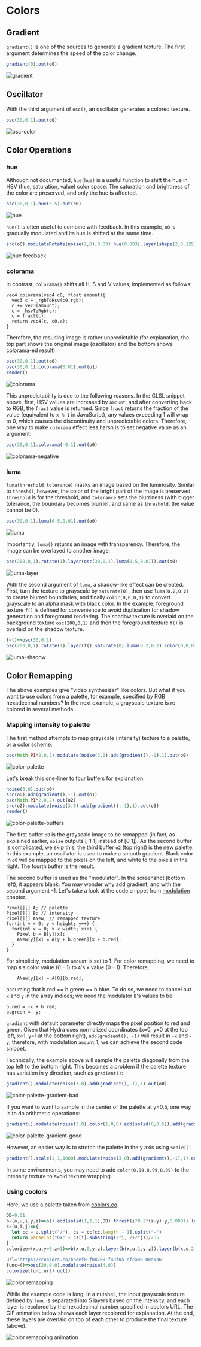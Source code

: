 Colors
========

Gradient
--------

`gradient()` is one of the sources to generate a gradient texture. The first argument determines the speed of the color change.

```javascript
gradient(0).out(o0)
```

![gradient](images/gradient.png)

Oscillator
--------

With the third argument of `osc()`, an oscillator generates a colored texture.

```javascript
osc(30,0,1).out(o0)
```

![osc-color](images/osccolor.png)

Color Operations
--------

### hue

Although not documented, `hue(hue)` is a useful function to shift the hue in HSV (hue, saturation, value) color space. The saturation and brightness of the color are preserved, and only the hue is affected.

```javascript
osc(30,0,1).hue(0.5).out(o0)
```

![hue](images/hue.png)

`hue()` is often useful to combine with feedback. In this example, `o0` is gradually modulated and its hue is shifted at the same time.

```javascript
src(o0).modulateRotate(noise(2,0),0.03).hue(0.003).layer(shape(2,0.125).luma().color(0,0,1)).out(o0)
```

![hue feedback](images/huefeedback.png)

### colorama

In contrast, `colorama()` shifts all H, S and V values, implemented as follows:

```clike
vec4 colorama(vec4 c0, float amount){
  vec3 c = _rgbToHsv(c0.rgb);
  c += vec3(amount);
  c = _hsvToRgb(c);
  c = fract(c);
  return vec4(c, c0.a);
}
```

Therefore, the resulting image is rather unpredictable (for explanation, the top part shows the original image (oscillator) and the bottom shows colorama-ed result).

```javascript
osc(30,0,1).out(o0)
osc(30,0,1).colorama(0.01).out(o1)
render()
```

![colorama](images/colorama.png)

This unpredictability is due to the following reasons. In the GLSL snippet above, first, HSV values are increased by `amount`, and after converting back to RGB, the `fract` value is returned. Since `fract` returns the fraction of the value (equivalent to `x % 1` in JavaScript), any values exceeding 1 will wrap to 0, which causes the discontinuity and unpredictable colors. Therefore, one way to make `colorama` effect less harsh is to set negative value as an argument:

```javascript
osc(30,0,1).colorama(-0.1).out(o0)
```

![colorama-negative](images/colorama-negative.png)

### luma

`luma(threshold,tolerance)` masks an image based on the luminosity. Similar to `thresh()`, however, the color of the bright part of the image is preserved. `threshold` is for the threshold, and `tolerance` sets the blurriness (with bigger tolerance, the boundary becomes blurrier, and same as `threshold`, the value cannot be 0).

```javascript
osc(30,0,1).luma(0.5,0.01).out(o0)
```

![luma](images/luma.png)

Importantly, `luma()` returns an image with transparency. Therefore, the image can be overlayed to another image.

```javascript
osc(200,0,1).rotate(1).layer(osc(30,0,1).luma(0.5,0.01)).out(o0)
```

![luma-layer](images/lumalayer.png)

With the second argument of `luma`, a shadow-like effect can be created. First, turn the texture to grayscale by `saturate(0)`, then use `luma(0.2,0.2)` to create blurred boundaries, and finally `color(0,0,0,1)` to convert grayscale to an alpha mask with black color. In the example, foreground texture `f()` is defined for convenience to avoid duplication for shadow generation and foreground rendering. The shadow texture is overlaid on the background texture `osc(200,0,1)` and then the foreground texture `f()` is overlaid on the shadow texture.

```javascript
f=()=>osc(30,0,1)
osc(200,0,1).rotate(1).layer(f().saturate(0).luma(0.2,0.2).color(0,0,0,1)).layer(f().luma(0.5,0.01)).out(o0)
```

![luma-shadow](images/luma-shadow.png)

Color Remapping
--------

The above examples give "video synthesizer" like colors. But what if you want to use colors from a palette, for example, specified by RGB hexadecimal numbers? In the next example, a grayscale texture is re-colored in several methods.

### Mapping intensity to palette

The first method attempts to map grayscale (intensity) texture to a palette, or a color scheme.

```javascript
osc(Math.PI*2,0,2).modulate(noise(3,0).add(gradient(),-1),1).out(o0)
```

![color-palette](images/color-palette.png)

Let's break this one-liner to four buffers for explanation.

```javascript
noise(3,0).out(o0)
src(o0).add(gradient(),-1).out(o1)
osc(Math.PI*2,0,2).out(o2)
src(o2).modulate(noise(3,0).add(gradient(),-1),1).out(o3)
render()
```

![color-palette-buffers](images/color-palette-buffers.png)

The first buffer `o0` is the grayscale image to be remapped (in fact, as explained earlier, `noise` outputs [-1 1] instead of [0 1]). As the second buffer is complicated, we skip this; the third buffer `o2` (top right) is the new palette. In this example, an oscillator is used to make a smooth gradient. Black color in `o0` will be mapped to the pixels on the left, and white to the pixels in the right. The fourth buffer is the result.

The second buffer is used as the "modulator". In the screenshot (bottom left), it appears blank. You may wonder why add gradient, and with the second argument -1. Let's take a look at the code snippet from [modulation](modulation#modulation) chapter.

```clike
Pixel[][] A; // palette
Pixel[][] B; // intensity
Pixel[][] ANew; // remapped texture
for(int y = 0; y < height; y++) {
  for(int x = 0; x < width; x++) {
    Pixel b = B[y][x];
    ANew[y][x] = A[y + b.green][x + b.red];
  }  
}
```

For simplicity, modulation `amount` is set to 1. For color remapping, we need to map `B`'s color value (0 - 1) to `A`'s x value (0 - 1). Therefore,

```clike
    ANew[y][x] = A[0][b.red];
```

assuming that b.red == b.green == b.blue. To do so, we need to cancel out `x` and `y` in the array indices; we need the modulator `B`'s values to be

```clike
b.red = -x + b.red;
b.green = -y;
```

`gradient` with default parameter directly maps the pixel position to red and green. Given that Hydra uses normalized coordinates (x=0, y=0 at the top left, x=1, y=1 at the bottom right), `add(gradient(), -1)` will result in `-x` and `-y`; therefore, with modulation `amount` 1, we can achieve the second code snippet.

Technically, the example above will sample the palette diagonally from the top left to the bottom right. This becomes a problem if the palette texture has variation in y direction, such as `gradient()`:

```javascript
gradient().modulate(noise(3,0).add(gradient(),-1),1).out(o0)
```

![color-palette-gradient-bad](images/color-palette-gradient-bad.png)

If you want to want to sample in the center of the palette at y=0.5, one way is to do arithmetic operations:

```javascript
gradient().modulate(noise(3,0).color(1,0,0).add(solid(0,0.5)).add(gradient(),-1),1).out(o0)
```

![color-palette-gradient-good](images/color-palette-gradient-good.png)

However, an easier way is to stretch the palette in the y axis using `scale()`:

```javascript
gradient().scale(1,1,1000).modulate(noise(3,0).add(gradient(),-1),1).out(o0)
```

In some environments, you may need to add `color(0.99,0.99,0.99)` to the intensity texture to avoid texture wrapping.

### Using coolors

Here, we use a palette taken from [coolors.co](https://coolors.co).

```javascript
DD=0.01
b=(o,u,i,y,z)=>o().add(solid(1,1,1),DD).thresh(i*0.2*(z-y)+y,0.0001).luma(0.5,0.0001).color(c(u,i,0),c(u,i,1),c(u,i,2))
c=(u,i,j)=>{
  let cc = u.split("/"), cs = cc[cc.length - 1].split("-")
  return parseInt("0x" + cs[i].substring(2*j, 2+2*j))/255
}
colorize=(x,u,y=0,z=1)=>b(x,u,0,y,z).layer(b(x,u,1,y,z)).layer(b(x,u,2,y,z)).layer(b(x,u,3,y,z)).layer(b(x,u,4,y,z))

url='https://coolors.co/bbdef0-f08700-f49f0a-efca08-00a6a6'
func=()=>osc(20,0,0).modulate(noise(4,0))
colorize(func,url).out()
```

![color remapping](images/color-remapping.png)

While the example code is long, in a nutshell, the input grayscale texture defined by `func` is separated into 5 layers based on the intensity, and each layer is recolored by the hexadecimal number specified in coolors URL. The GIF animation below shows each layer recolored for explanation. At the end, these layers are overlaid on top of each other to produce the final texture (above).

![color remapping animation](images/color-remapping-animation.gif)

<!-- Feedback
--------

A feedback loop can be used to create unexpected color effects. For example, based on an example from [Scaling](#scaling), a periodic color texture can be generated.

```javascript
shape(4,0.7,0).add(src(o0).scrollX(0.01).scrollY(0.01).color(1,1,0).hue(0.1),-1).out(o0)
```

![color-feedback](images/colorfeedback.png) -->

